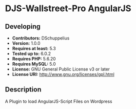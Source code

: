 # DJS-Wallstreet-Pro AngularJS

## Developing

-   **Contributors:** DSchuppelius
-   **Version:** 1.0.0
-   **Requires at least:** 5.3
-   **Tested up to:** 6.0.2
-   **Requires PHP:** 5.6.20
-   **Requires MySQL:** 5.0
-   **License:** GNU General Public License v3 or later
-   **License URI:** http://www.gnu.org/licenses/gpl.html

## Description

A Plugin to load AngularJS-Script Files on Wordpress
